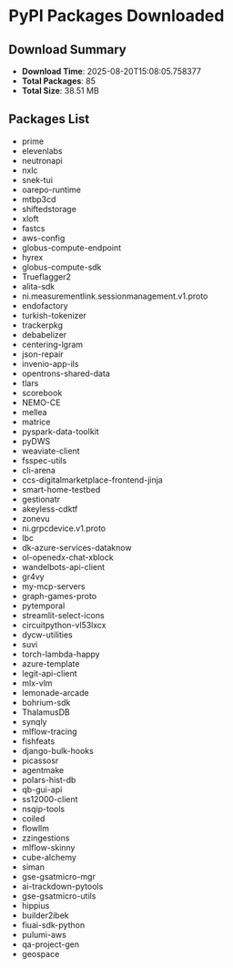 # PyPI Packages Downloaded

## Download Summary
- **Download Time**: 2025-08-20T15:08:05.758377
- **Total Packages**: 85
- **Total Size**: 38.51 MB

## Packages List
- prime
- elevenlabs
- neutronapi
- nxlc
- snek-tui
- oarepo-runtime
- mtbp3cd
- shiftedstorage
- xloft
- fastcs
- aws-config
- globus-compute-endpoint
- hyrex
- globus-compute-sdk
- Trueflagger2
- alita-sdk
- ni.measurementlink.sessionmanagement.v1.proto
- endofactory
- turkish-tokenizer
- trackerpkg
- debabelizer
- centering-lgram
- json-repair
- invenio-app-ils
- opentrons-shared-data
- tlars
- scorebook
- NEMO-CE
- mellea
- matrice
- pyspark-data-toolkit
- pyDWS
- weaviate-client
- fsspec-utils
- cli-arena
- ccs-digitalmarketplace-frontend-jinja
- smart-home-testbed
- gestionatr
- akeyless-cdktf
- zonevu
- ni.grpcdevice.v1.proto
- lbc
- dk-azure-services-dataknow
- ol-openedx-chat-xblock
- wandelbots-api-client
- gr4vy
- my-mcp-servers
- graph-games-proto
- pytemporal
- streamlit-select-icons
- circuitpython-vl53lxcx
- dycw-utilities
- suvi
- torch-lambda-happy
- azure-template
- legit-api-client
- mlx-vlm
- lemonade-arcade
- bohrium-sdk
- ThalamusDB
- synqly
- mlflow-tracing
- fishfeats
- django-bulk-hooks
- picassosr
- agentmake
- polars-hist-db
- qb-gui-api
- ss12000-client
- nsqip-tools
- coiled
- flowllm
- zzingestions
- mlflow-skinny
- cube-alchemy
- siman
- gse-gsatmicro-mgr
- ai-trackdown-pytools
- gse-gsatmicro-utils
- hippius
- builder2ibek
- fiuai-sdk-python
- pulumi-aws
- qa-project-gen
- geospace
